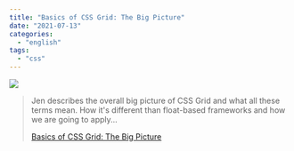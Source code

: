```yaml
---
title: "Basics of CSS Grid: The Big Picture"
date: "2021-07-13"
categories: 
  - "english"
tags: 
  - "css"
---
```


![](https://yt3.ggpht.com/ytc/AKedOLSUFPv6RynnHfRCMpRBGW425R5RK0J3fOyaKTA1eg=s176-c-k-c0x00ffffff-no-rj)

> Jen describes the overall big picture of CSS Grid and what all these terms mean. How it's different than float-based frameworks and how we are going to apply...
> 
> [Basics of CSS Grid: The Big Picture](https://www.youtube.com/c/LayoutLand/playlists)
